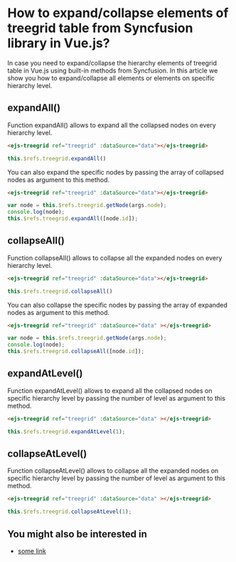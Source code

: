 # How to expand/collapse elements of treegrid table from Syncfusion library in Vue.js? 

In case you need to expand/collapse the hierarchy elements of treegrid table in Vue.js using built-in methods from Syncfusion. In this article we show you how to expand/collapse all elements or elements on specific hierarchy level.

## expandAll()

Function expandAll() allows to expand all the collapsed nodes on every hierarchy level.

``` HTML
<ejs-treegrid ref="treegrid" :dataSource="data"></ejs-treegrid>
```
``` JavaScript
this.$refs.treegrid.expandAll()
```     
        
You can also expand the specific nodes by passing the array of collapsed nodes as argument to this method.

``` HTML
<ejs-treegrid ref="treegrid" :dataSource="data"></ejs-treegrid>
```
``` JavaScript
var node = this.$refs.treegrid.getNode(args.node);
console.log(node);
this.$refs.treegrid.expandAll([node.id]);
```

## collapseAll()

Function collapseAll() allows to collapse all the expanded nodes on every hierarchy level.

``` HTML
<ejs-treegrid ref="treegrid" :dataSource="data"></ejs-treegrid>
```
``` JavaScript
this.$refs.treegrid.collapseAll()
```     

You can also collapse the specific nodes by passing the array of expanded nodes as argument to this method.

``` HTML
<ejs-treegrid ref="treegrid" :dataSource="data" ></ejs-treegrid>
```
    
``` JavaScript
var node = this.$refs.treegrid.getNode(args.node);
console.log(node);
this.$refs.treegrid.collapseAll([node.id]);
```

## expandAtLevel()

Function expandAtLevel() allows to expand all the collapsed nodes on specific hierarchy level by passing the number of level as argument to this method.

``` HTML
<ejs-treegrid ref="treegrid" :dataSource="data" ></ejs-treegrid>
```
    
``` JavaScript
this.$refs.treegrid.expandAtLevel(1);
```

## collapseAtLevel()

Function collapseAtLevel() allows to collapse all the expanded nodes on specific hierarchy level by passing the number of level as argument to this method.

``` HTML
<ejs-treegrid ref="treegrid" :dataSource="data" ></ejs-treegrid>
```
    
``` JavaScript
this.$refs.treegrid.collapseAtLevel(1);
```



## You might also be interested in

- [some link](/link)
